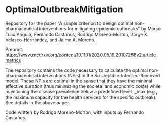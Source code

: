 # OptimalOutbreakMitigation
Repository for the paper "A simple criterion to  design optimal  non-pharmaceutical interventions for mitigating epidemic outbreaks" by Marco Tulio Angulo, Fernando Castaños, Rodrigo Moreno-Morton, Jorge X. Velasco-Hernandez, and Jaime A. Moreno.

Preprint: https://www.medrxiv.org/content/10.1101/2020.05.19.20107268v2.article-metrics

The repository contains the code necessary to calculate the optimal non-pharmaceutical interventions (NPIs) in the Susceptible-Infected-Removed model. These NPIs are optimal in the sense that they have the minimal effective duration (thus minimizing the societal and economic costs) while maintaining the disease prevalence below a predefined level I_max (e.g., the maximum capacity for the health services for the specific outbreak). See details in the above paper.

Code written by Rodrigo Moreno-Morton, with inputs by Fernando Castaños.
